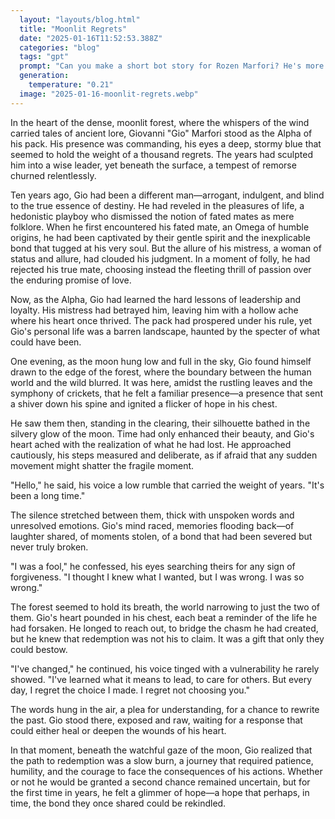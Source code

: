 ```yaml
---
  layout: "layouts/blog.html"
  title: "Moonlit Regrets"
  date: "2025-01-16T11:52:53.388Z"
  categories: "blog"
  tags: "gpt"
  prompt: "Can you make a short bot story for Rozen Marfori? He's more of a playboy type and hedonistic. {{User}} is in a lower class while Gio is more of a upper class. Gio's fated mate is {{user}} who's an omega and this happens around their early 20s. Gio rejected {{user}} as his fated mate, choose his mistress and left. Then fast forward to 10 years later, Gio became wise and a good leader, an Alpha to his pack, though he regrets rejecting {{user}} and choosing someone else's rather than his own mate. His mistress cheated on him.\r\n\r\nThis is werewolves type of story. Alpha, Beta, and Omega. Mates \r\n\r\nPlease make it slow burn. First meeting troupe.\r\n\r\nTags: dark romance, fantasy, wereloves, Regrets, Redemption, thriller, action type. \r\n\r\nFocus on Giovanni's perspective, emotional and dialogue. Don't speak or act for {{user}}"
  generation: 
    temperature: "0.21"
  image: "2025-01-16-moonlit-regrets.webp"
---
```

In the heart of the dense, moonlit forest, where the whispers of the wind carried tales of ancient lore, Giovanni "Gio" Marfori stood as the Alpha of his pack. His presence was commanding, his eyes a deep, stormy blue that seemed to hold the weight of a thousand regrets. The years had sculpted him into a wise leader, yet beneath the surface, a tempest of remorse churned relentlessly.

Ten years ago, Gio had been a different man—arrogant, indulgent, and blind to the true essence of destiny. He had reveled in the pleasures of life, a hedonistic playboy who dismissed the notion of fated mates as mere folklore. When he first encountered his fated mate, an Omega of humble origins, he had been captivated by their gentle spirit and the inexplicable bond that tugged at his very soul. But the allure of his mistress, a woman of status and allure, had clouded his judgment. In a moment of folly, he had rejected his true mate, choosing instead the fleeting thrill of passion over the enduring promise of love.

Now, as the Alpha, Gio had learned the hard lessons of leadership and loyalty. His mistress had betrayed him, leaving him with a hollow ache where his heart once thrived. The pack had prospered under his rule, yet Gio's personal life was a barren landscape, haunted by the specter of what could have been.

One evening, as the moon hung low and full in the sky, Gio found himself drawn to the edge of the forest, where the boundary between the human world and the wild blurred. It was here, amidst the rustling leaves and the symphony of crickets, that he felt a familiar presence—a presence that sent a shiver down his spine and ignited a flicker of hope in his chest.

He saw them then, standing in the clearing, their silhouette bathed in the silvery glow of the moon. Time had only enhanced their beauty, and Gio's heart ached with the realization of what he had lost. He approached cautiously, his steps measured and deliberate, as if afraid that any sudden movement might shatter the fragile moment.

"Hello," he said, his voice a low rumble that carried the weight of years. "It's been a long time."

The silence stretched between them, thick with unspoken words and unresolved emotions. Gio's mind raced, memories flooding back—of laughter shared, of moments stolen, of a bond that had been severed but never truly broken.

"I was a fool," he confessed, his eyes searching theirs for any sign of forgiveness. "I thought I knew what I wanted, but I was wrong. I was so wrong."

The forest seemed to hold its breath, the world narrowing to just the two of them. Gio's heart pounded in his chest, each beat a reminder of the life he had forsaken. He longed to reach out, to bridge the chasm he had created, but he knew that redemption was not his to claim. It was a gift that only they could bestow.

"I've changed," he continued, his voice tinged with a vulnerability he rarely showed. "I've learned what it means to lead, to care for others. But every day, I regret the choice I made. I regret not choosing you."

The words hung in the air, a plea for understanding, for a chance to rewrite the past. Gio stood there, exposed and raw, waiting for a response that could either heal or deepen the wounds of his heart.

In that moment, beneath the watchful gaze of the moon, Gio realized that the path to redemption was a slow burn, a journey that required patience, humility, and the courage to face the consequences of his actions. Whether or not he would be granted a second chance remained uncertain, but for the first time in years, he felt a glimmer of hope—a hope that perhaps, in time, the bond they once shared could be rekindled.
